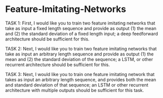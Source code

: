 # Feature-Imitating-Networks

TASK 1: First, I would like you to train two feature imitating networks that take as input a fixed length sequence and provide as output (1) the mean and (2) the standard deviation of a fixed length input; a deep feedforward architecture should be sufficient for this.

TASK 2: Next, I would like you to train two feature imitating networks that take as input an arbitrary length sequence and provide as output (1) the mean and (2) the standard deviation of the sequence; a LSTM, or other recurrent architecture should be sufficient for this. 

TASK 3: Next, I would like you to train one feature imitating network that takes as input an arbitrary length sequence, and provides both the mean and standard deviation of that sequence; an LSTM or other recurrent architecture with multiple outputs should be sufficient for this task.
